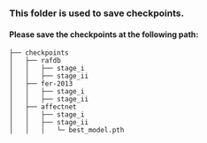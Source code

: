 ### This folder is used to save checkpoints.

#### Please save the checkpoints at the following path:

```
├── checkpoints
│   ├── rafdb
│   │   ├── stage_i
│   │   ├── stage_ii
│   ├── fer-2013
│   │   ├── stage_i
│   │   ├── stage_ii
│   ├── affectnet
│   │   ├── stage_i
│   │   ├── stage_ii
│   │   │	└─ best_model.pth
```

